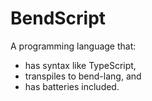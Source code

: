 BendScript
========
A programming language that:
- has syntax like TypeScript,
- transpiles to bend-lang, and
- has batteries included.